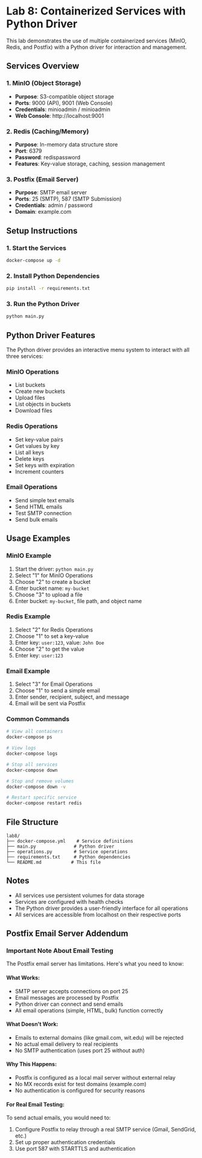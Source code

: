 # Lab 8: Containerized Services with Python Driver

This lab demonstrates the use of multiple containerized services (MinIO, Redis, and Postfix) with a Python driver for interaction and management.

## Services Overview

### 1. MinIO (Object Storage)

- **Purpose**: S3-compatible object storage
- **Ports**: 9000 (API), 9001 (Web Console)
- **Credentials**: minioadmin / minioadmin
- **Web Console**: http://localhost:9001

### 2. Redis (Caching/Memory)

- **Purpose**: In-memory data structure store
- **Port**: 6379
- **Password**: redispassword
- **Features**: Key-value storage, caching, session management

### 3. Postfix (Email Server)

- **Purpose**: SMTP email server
- **Ports**: 25 (SMTP), 587 (SMTP Submission)
- **Credentials**: admin / password
- **Domain**: example.com

## Setup Instructions

### 1. Start the Services

```bash
docker-compose up -d
```

### 2. Install Python Dependencies

```bash
pip install -r requirements.txt
```

### 3. Run the Python Driver

```bash
python main.py
```

## Python Driver Features

The Python driver provides an interactive menu system to interact with all three services:

### MinIO Operations

- List buckets
- Create new buckets
- Upload files
- List objects in buckets
- Download files

### Redis Operations

- Set key-value pairs
- Get values by key
- List all keys
- Delete keys
- Set keys with expiration
- Increment counters

### Email Operations

- Send simple text emails
- Send HTML emails
- Test SMTP connection
- Send bulk emails

## Usage Examples

### MinIO Example

1. Start the driver: `python main.py`
2. Select "1" for MinIO Operations
3. Choose "2" to create a bucket
4. Enter bucket name: `my-bucket`
5. Choose "3" to upload a file
6. Enter bucket: `my-bucket`, file path, and object name

### Redis Example

1. Select "2" for Redis Operations
2. Choose "1" to set a key-value
3. Enter key: `user:123`, value: `John Doe`
4. Choose "2" to get the value
5. Enter key: `user:123`

### Email Example

1. Select "3" for Email Operations
2. Choose "1" to send a simple email
3. Enter sender, recipient, subject, and message
4. Email will be sent via Postfix

### Common Commands

```bash
# View all containers
docker-compose ps

# View logs
docker-compose logs

# Stop all services
docker-compose down

# Stop and remove volumes
docker-compose down -v

# Restart specific service
docker-compose restart redis
```

## File Structure

```
lab8/
├── docker-compose.yml    # Service definitions
├── main.py              # Python driver
├── operations.py        # Service operations
├── requirements.txt     # Python dependencies
└── README.md           # This file
```

## Notes

- All services use persistent volumes for data storage
- Services are configured with health checks
- The Python driver provides a user-friendly interface for all operations
- All services are accessible from localhost on their respective ports

## Postfix Email Server Addendum

### **Important Note About Email Testing**

The Postfix email server has limitations. Here's what you need to know:

#### **What Works:**

- SMTP server accepts connections on port 25
- Email messages are processed by Postfix
- Python driver can connect and send emails
- All email operations (simple, HTML, bulk) function correctly

#### **What Doesn't Work:**

- Emails to external domains (like gmail.com, wit.edu) will be rejected
- No actual email delivery to real recipients
- No SMTP authentication (uses port 25 without auth)

#### **Why This Happens:**

- Postfix is configured as a local mail server without external relay
- No MX records exist for test domains (example.com)
- No authentication is configured for security reasons

#### **For Real Email Testing:**

To send actual emails, you would need to:

1. Configure Postfix to relay through a real SMTP service (Gmail, SendGrid, etc.)
2. Set up proper authentication credentials
3. Use port 587 with STARTTLS and authentication
